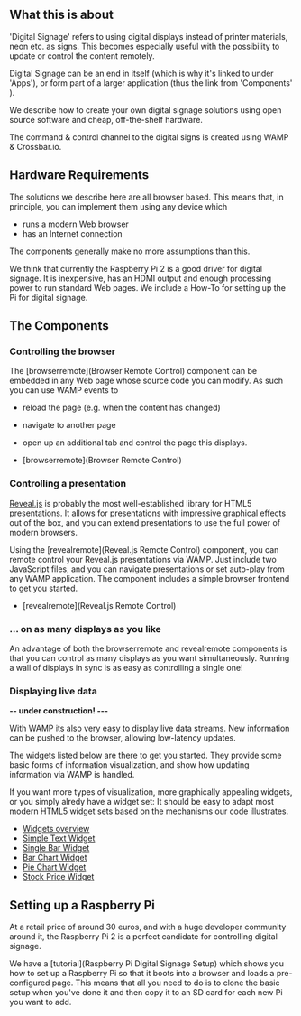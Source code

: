 <div class="topimage_container">
   <img class="topimage" src="../../static/img/iotcookbook/digital_signage.jpg" alt="">   
</div>


## What this is about

'Digital Signage' refers to using digital displays instead of printer materials, neon etc. as signs. This becomes especially useful with the possibility to update or control the content remotely.

Digital Signage can be an end in itself (which is why it's linked to under 'Apps'), or form part of a larger application (thus the link from 'Components' ).

We describe how to create your own digital signage solutions using open source software and cheap, off-the-shelf hardware.

The command & control channel to the digital signs is created using WAMP & Crossbar.io.

## Hardware Requirements

The solutions we describe here are all browser based. This means that, in principle, you can implement them using any device which

* runs a modern Web browser
* has an Internet connection

The components generally make no more assumptions than this.

We think that currently the Raspberry Pi 2 is a good driver for digital signage. It is inexpensive, has an HDMI output and enough processing power to run standard Web pages. We include a How-To for setting up the Pi for digital signage.


## The Components

### Controlling the browser

The [browserremote](Browser Remote Control) component can be embedded in any Web page whose source code you can modify. As such you can use WAMP events to

* reload the page (e.g. when the content has changed)
* navigate to another page
* open up an additional tab and control the page this displays.

* [browserremote](Browser Remote Control)

### Controlling a presentation

[Reveal.js](https://github.com/hakimel/reveal.js/) is probably the most well-established library for HTML5 presentations. It allows for presentations with impressive graphical effects out of the box, and you can extend presentations to use the full power of modern browsers.

Using the [revealremote](Reveal.js Remote Control) component, you can remote control your Reveal.js presentations via WAMP. Just include two JavaScript files, and you can navigate presentations or set auto-play from any WAMP application. The component includes a simple browser frontend to get you started.

* [revealremote](Reveal.js Remote Control)

### ... on as many displays as you like

An advantage of both the browserremote and revealremote components is that you can control as many displays as you want simultaneously. Running a wall of displays in sync is as easy as controlling a single one!


### Displaying live data

**-- under construction! ---**

With WAMP its also very easy to display live data streams. New information can be pushed to the browser, allowing low-latency updates.

The widgets listed below are there to get you started. They provide some basic forms of information visualization, and show how updating information via WAMP is handled.

If you want more types of visualization, more graphically appealing widgets, or you simply alredy have a widget set: It should be easy to adapt most modern HTML5 widget sets based on the mechanisms our code illustrates.

* [Widgets overview]()
* [Simple Text Widget]()
* [Single Bar Widget]()
* [Bar Chart Widget]()
* [Pie Chart Widget]()
* [Stock Price Widget]()

## Setting up a Raspberry Pi

At a retail price of around 30 euros, and with a huge developer community around it, the Raspberry Pi 2 is a perfect candidate for controlling digital signage. 

We have a [tutorial](Raspberry Pi Digital Signage Setup) which shows you how to set up a Raspberry Pi so that it boots into a browser and loads a pre-configured page. This means that all you need to do is to clone the basic setup when you've done it and then copy it to an SD card for each new Pi you want to add. 

